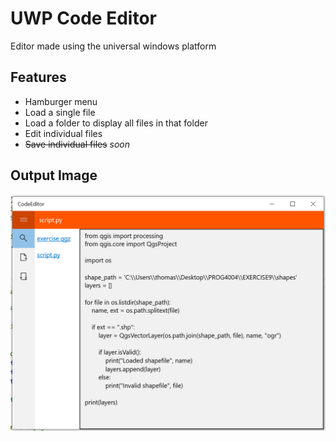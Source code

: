 # UWP Code Editor

Editor made using the universal windows platform

## Features

 - Hamburger menu
 - Load a single file
 - Load a folder to display all files in that folder
 - Edit individual files
 - ~~Save individual files~~ *soon*

## Output Image

![gui.png](gui.png "Application UI")